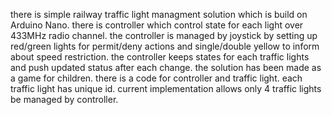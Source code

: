 there is simple railway traffic light managment solution which is build on Arduino Nano.
there is controller which control state for each light over 433MHz radio channel.
the controller is managed by joystick by setting up red/green lights for permit/deny actions and single/double yellow to inform about speed restriction.
the controller keeps states for each traffic lights and push updated status after each change.
the solution has been made as a game for children.
there is a code for controller and traffic light.
each traffic light has unique id.
current implementation allows only 4 traffic lights be managed by controller.
